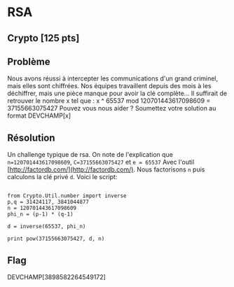 # RSA
## Crypto [125 pts]
## Problème 
Nous avons réussi à intercepter les communications d'un grand criminel, mais elles sont chiffrées. 
Nos équipes travaillent depuis des mois à les déchiffrer, mais une pièce manque pour avoir la clé complète... 
Il suffirait de retrouver le nombre x tel que : x ^ 65537 mod 120701443617098609 = 37155663075427 Pouvez vous nous aider ? 
Soumettez votre solution au format DEVCHAMP[x]  

## Résolution
Un challenge typique de rsa.
On note de l'explication que `n=120701443617098609`, `C=37155663075427` et `e = 65537`
Avec l'outil [http://factordb.com/](http://factordb.com/). Nous factorisons `n` puis calculons la clé privé `d`. Voici le script:

```python3

from Crypto.Util.number import inverse
p,q = 31424117, 3841044877
n = 120701443617098609 
phi_n = (p-1) * (q-1)

d = inverse(65537, phi_n)

print pow(37155663075427, d, n)
```

## Flag
DEVCHAMP[3898582264549172]
